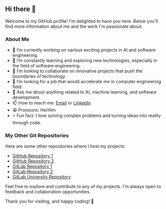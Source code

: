 ## Hi there 👋

Welcome to my GitHub profile! I'm delighted to have you here. Below you'll find more information about me and the work I'm passionate about.

### About Me

<!--
**fairuz1005/fairuz1005** is a ✨ _special_ ✨ repository because its `README.md` (this file) appears on your GitHub profile.
-->

- 🔭 I’m currently working on various exciting projects in AI and software engineering.
- 🌱 I’m constantly learning and exploring new technologies, especially in the field of software engineering.
- 👯 I’m looking to collaborate on innovative projects that push the boundaries of technology.
- 🤔 I’m looking for a job that would accelerate me in computer engineering field.
- 💬 Ask me about anything related to AI, machine learning, and software development.
- 📫 How to reach me: [Email](mailto:fairuzsatriam@gmail.com) or [LinkedIn](https://www.linkedin.com/in/fairuz-satria-mahardika)
- 😄 Pronouns: He/Him
- ⚡ Fun fact: I love solving complex problems and turning ideas into reality through code.

### My Other Git Repositories

Here are some other repositories where I host my projects:

- [GitHub Repository 1](https://github.com/fairuz1005)
- [GitHub Repository 2](https://github.com/fairuz0510)
- [GitLab Repository 1](https://gitlab.com/fairuzsatriam)
- [GitLab Repository 2](https://gitlab.com/fairuz.satria)
- [GitLab University Repository](https://gitlab.cs.ui.ac.id/fairuz.satria)

Feel free to explore and contribute to any of my projects. I'm always open to feedback and collaboration opportunities.

Thank you for visiting, and happy coding! 🚀
